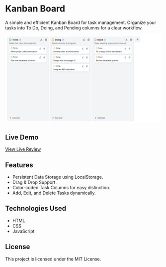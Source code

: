 # Kanban Board

A simple and efficient Kanban Board for task management. Organize your tasks into To Do, Doing, and Pending columns for a clear workflow.

![Review Collector Thumbnail](thumbnail.png)

## Live Demo

[View Live Review](https://kanban-board-g40v.onrender.com)

## Features

- Persistent Data Storage using LocalStorage.
- Drag & Drop Support.
- Color-coded Task Columns for easy distinction.
- Add, Edit, and Delete Tasks dynamically.

## Technologies Used

- HTML
- CSS
- JavaScript

## License

This project is licensed under the MIT License.
